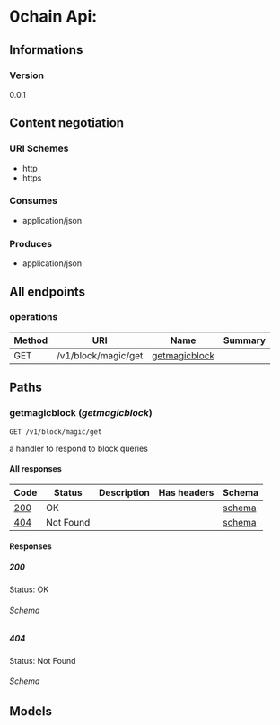 


# 0chain Api:
  

## Informations

### Version

0.0.1

## Content negotiation

### URI Schemes
  * http
  * https

### Consumes
  * application/json

### Produces
  * application/json

## All endpoints

###  operations

| Method  | URI     | Name   | Summary |
|---------|---------|--------|---------|
| GET | /v1/block/magic/get | [getmagicblock](#getmagicblock) |  |
  


## Paths

### <span id="getmagicblock"></span> getmagicblock (*getmagicblock*)

```
GET /v1/block/magic/get
```

a handler to respond to block queries

#### All responses
| Code | Status | Description | Has headers | Schema |
|------|--------|-------------|:-----------:|--------|
| [200](#getmagicblock-200) | OK |  |  | [schema](#getmagicblock-200-schema) |
| [404](#getmagicblock-404) | Not Found |  |  | [schema](#getmagicblock-404-schema) |

#### Responses


##### <span id="getmagicblock-200"></span> 200
Status: OK

###### <span id="getmagicblock-200-schema"></span> Schema

##### <span id="getmagicblock-404"></span> 404
Status: Not Found

###### <span id="getmagicblock-404-schema"></span> Schema

## Models
